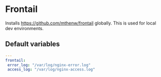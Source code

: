 # Frontail

Installs https://github.com/mthenw/frontail globally. This is used for local dev environments.

<!--ROLEVARS-->
## Default variables
```yaml
---
frontail:
 error_log: "/var/log/nginx-error.log"
 access_log: "/var/log/nginx-access.log"

```

<!--ENDROLEVARS-->
